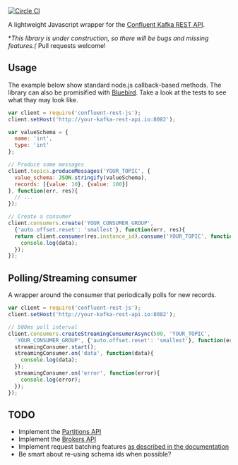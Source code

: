 [![Circle CI](https://circleci.com/gh/blikkhq/confluent-rest-js.svg?style=svg)](https://circleci.com/gh/blikkhq/confluent-rest-js)

A lightweight Javascript wrapper for the [Confluent Kafka REST API](http://confluent.io/docs/current/kafka-rest/docs/intro.html). 

**This library is under construction, so there will be bugs and missing features.(* Pull requests welcome!

## Usage

The example below show standard node.js callback-based methods. The library can also be promisified with [Bluebird](https://github.com/petkaantonov/bluebird). Take a look at the tests to see what thay may look like.

```javascript
var client = require('confluent-rest-js');
client.setHost('http://your-kafka-rest-api.io:8082');

var valueSchema = {
  name: 'int',
  type: 'int'
};

// Produce some messages
client.topics.produceMessages('YOUR_TOPIC', {
  value_schema: JSON.stringify(valueSchema),
  records: [{value: 10}, {value: 100}]
}, function(err, res){
  // ...
});

// Create a consumer
client.consumers.create('YOUR_CONSUMER_GROUP', 
  {'auto.offset.reset': 'smallest'}, function(err, res){
  return client.consumer(res.instance_id).consume('YOUR_TOPIC', function(err, data){
    console.log(data);
  });
});

```

## Polling/Streaming consumer

A wrapper around the consumer that periodically polls for new records.

```javascript
var client = require('confluent-rest-js');
client.setHost('http://your-kafka-rest-api.io:8082');

// 500ms poll interval
client.consumers.createStreamingConsumerAsync(500, 'YOUR_TOPIC', 
  'YOUR_CONSUMER_GROUP', {'auto.offset.reset': 'smallest'}, function(err, streamingConsumer){
  streamingConsumer.start();
  streamingConsumer.on('data', function(data){
    console.log(data);
  });
  streamingConsumer.on('error', function(error){
    console.log(error);
  });
});
```



## TODO

- Implement the [Partitions API](http://confluent.io/docs/current/kafka-rest/docs/api.html#partitions)
- Implement the [Brokers API](http://confluent.io/docs/current/kafka-rest/docs/api.html#brokers)
- Implement request batching features [as described in the documentation](http://confluent.io/docs/current/app-development.html#non-java-applications-rest-proxy)
- Be smart about re-using schema ids when possible?